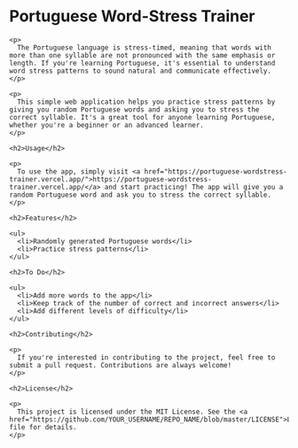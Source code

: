 <!DOCTYPE html>
<html>
  <head>
    <title>Portuguese Word-Stress Trainer</title>
  </head>
  <body>
    <h1>Portuguese Word-Stress Trainer</h1>

    <p>
      The Portuguese language is stress-timed, meaning that words with more than one syllable are not pronounced with the same emphasis or length. If you're learning Portuguese, it's essential to understand word stress patterns to sound natural and communicate effectively. 
    </p>

    <p>
      This simple web application helps you practice stress patterns by giving you random Portuguese words and asking you to stress the correct syllable. It's a great tool for anyone learning Portuguese, whether you're a beginner or an advanced learner.
    </p>

    <h2>Usage</h2>

    <p>
      To use the app, simply visit <a href="https://portuguese-wordstress-trainer.vercel.app/">https://portuguese-wordstress-trainer.vercel.app/</a> and start practicing! The app will give you a random Portuguese word and ask you to stress the correct syllable.
    </p>

    <h2>Features</h2>

    <ul>
      <li>Randomly generated Portuguese words</li>
      <li>Practice stress patterns</li>
    </ul>

    <h2>To Do</h2>

    <ul>
      <li>Add more words to the app</li>
      <li>Keep track of the number of correct and incorrect answers</li>
      <li>Add different levels of difficulty</li>
    </ul>

    <h2>Contributing</h2>

    <p>
      If you're interested in contributing to the project, feel free to submit a pull request. Contributions are always welcome!
    </p>

    <h2>License</h2>

    <p>
      This project is licensed under the MIT License. See the <a href="https://github.com/YOUR_USERNAME/REPO_NAME/blob/master/LICENSE">LICENSE</a> file for details.
    </p>
  </body>
</html>
